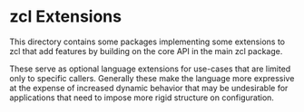 # zcl Extensions

This directory contains some packages implementing some extensions to zcl
that add features by building on the core API in the main zcl package.

These serve as optional language extensions for use-cases that are limited only
to specific callers. Generally these make the language more expressive at
the expense of increased dynamic behavior that may be undesirable for
applications that need to impose more rigid structure on configuration.
